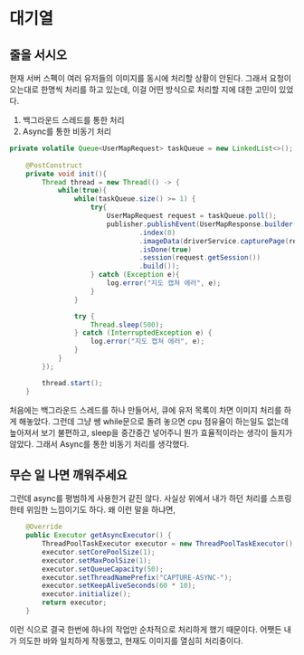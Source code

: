# 대기열
## 줄을 서시오
현재 서버 스펙이 여러 유저들의 이미지를 동시에 처리할 상황이 안된다. 그래서 요청이 오는대로 한명씩 처리를 하고 있는데, 이걸 어떤 방식으로 처리할 지에 대한 고민이 있었다.

1. 백그라운드 스레드를 통한 처리
2. Async를 통한 비동기 처리

```java
private volatile Queue<UserMapRequest> taskQueue = new LinkedList<>();
    
    @PostConstruct
    private void init(){
        Thread thread = new Thread(() -> {
            while(true){
                while(taskQueue.size() >= 1) {
                    try{
                        UserMapRequest request = taskQueue.poll();
                        publisher.publishEvent(UserMapResponse.builder()
                                .index(0)
                                .imageData(driverService.capturePage(request.getUri()))
                                .isDone(true)
                                .session(request.getSession())
                                .build());
                    } catch (Exception e){
                        log.error("지도 캡쳐 에러", e);
                    }
                }

                try {
                    Thread.sleep(500);
                } catch (InterruptedException e) {
                    log.error("지도 캡쳐 에러", e);
                }
            }
        });

        thread.start();
    }
```
처음에는 백그라운드 스레드를 하나 만들어서, 큐에 유저 목록이 차면 이미지 처리를 하게 해놓았다.
그런데 그냥 쌩 while문으로 돌려 놓으면 cpu 점유율이 하는일도 없는데 높아져서 보기 불편하고, sleep을 중간중간 넣어주니 뭔가 효율적이라는 생각이 들지가 않았다.
그래서 Async를 통한 비동기 처리를 생각했다.

## 무슨 일 나면 깨워주세요
그런데 async를 평범하게 사용한거 같진 않다.
사실상 위에서 내가 하던 처리를 스프링한테 위임한 느낌이기도 하다. 왜 이런 말을 하냐면,
```java
    @Override
    public Executor getAsyncExecutor() {
        ThreadPoolTaskExecutor executor = new ThreadPoolTaskExecutor();
        executor.setCorePoolSize(1);
        executor.setMaxPoolSize(1);
        executor.setQueueCapacity(50);
        executor.setThreadNamePrefix("CAPTURE-ASYNC-");
        executor.setKeepAliveSeconds(60 * 10);
        executor.initialize();
        return executor;
    }
```
이런 식으로 결국 한번에 하나의 작업만 순차적으로 처리하게 했기 때문이다.
어쨋든 내가 의도한 바와 일치하게 작동했고, 현재도 이미지를 열심히 처리중이다.



